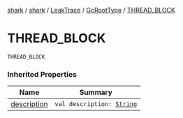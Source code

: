 [shark](../../../index.md) / [shark](../../index.md) / [LeakTrace](../index.md) / [GcRootType](index.md) / [THREAD_BLOCK](./-t-h-r-e-a-d_-b-l-o-c-k.md)

# THREAD_BLOCK

`THREAD_BLOCK`

### Inherited Properties

| Name | Summary |
|---|---|
| [description](description.md) | `val description: `[`String`](https://kotlinlang.org/api/latest/jvm/stdlib/kotlin/-string/index.html) |
